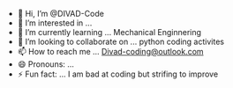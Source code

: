 - 👋 Hi, I’m @DIVAD-Code
- 👀 I’m interested in ... 
- 🌱 I’m currently learning ... Mechanical Enginnering
- 💞️ I’m looking to collaborate on ... python coding activites
- 📫 How to reach me ... Divad-coding@outlook.com
- 😄 Pronouns: ...
- ⚡ Fun fact: ... I am bad at coding but strifing to improve

<!---
DIVAD-Code/DIVAD-Code is a ✨ special ✨ repository because its `README.md` (this file) appears on your GitHub profile.
You can click the Preview link to take a look at your changes.
--->
